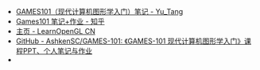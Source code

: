 - [GAMES101（现代计算机图形学入门）笔记 - Yu\_Tang](https://tanyuu.github.io/2024.01-07/GAMES101%E7%AC%94%E8%AE%B0)
- [Games101 笔记+作业 - 知乎](https://www.zhihu.com/column/c_1525187808314961921)
- [主页 - LearnOpenGL CN](https://learnopengl-cn.github.io/)
- [GitHub - AshkenSC/GAMES-101: 《GAMES-101 现代计算机图形学入门》课程PPT、个人笔记与作业](https://github.com/AshkenSC/GAMES-101)
- 